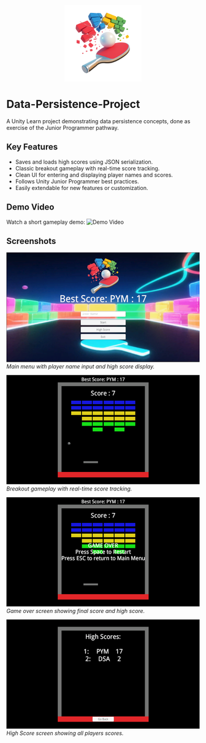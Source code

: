 <p align="center">
    <img src="Assets/images/logo.png" alt="Logo" width="200"/>
</p>

# Data-Persistence-Project

A Unity Learn project demonstrating data persistence concepts, done as exercise of the Junior Programmer pathway.

## Key Features

- Saves and loads high scores using JSON serialization.
- Classic breakout gameplay with real-time score tracking.
- Clean UI for entering and displaying player names and scores.
- Follows Unity Junior Programmer best practices.
- Easily extendable for new features or customization.

## Demo Video

Watch a short gameplay demo:
![Demo Video](media/demo.gif)

## Screenshots

![Main Menu](media/main-menu.png)
_Main menu with player name input and high score display._

![Gameplay](media/gameplay.png)
_Breakout gameplay with real-time score tracking._

![Game Over](media/game-over.png)
_Game over screen showing final score and high score._

![High Score](media/highscore.png)
_High Score screen showing all players scores._


